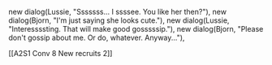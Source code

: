 new dialog(Lussie, "Sssssss... I ssssee. You like her then?"),
new dialog(Bjorn, "I'm just saying she looks cute."),
new dialog(Lussie, "Interessssting. That will make good gosssssip."),
new dialog(Bjorn, "Please don't gossip about me. Or do, whatever. Anyway..."),

[[A2S1 Conv 8 New recruits 2]]